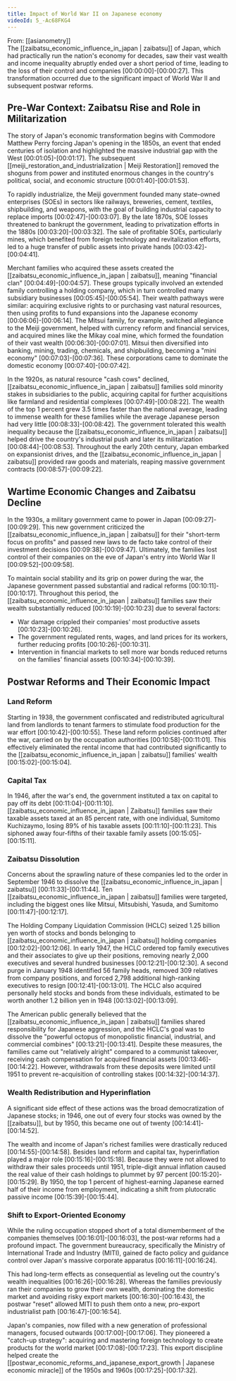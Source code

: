 ```yaml
---
title: Impact of World War II on Japanese economy
videoId: 5_-Ac68FKG4
---
```


From: [[asianometry]] <br/> 
The [[zaibatsu_economic_influence_in_japan | zaibatsu]] of Japan, which had practically run the nation's economy for decades, saw their vast wealth and income inequality abruptly ended over a short period of time, leading to the loss of their control and companies [00:00:00]-[00:00:27]. This transformation occurred due to the significant impact of World War II and subsequent postwar reforms.

## Pre-War Context: Zaibatsu Rise and Role in Militarization

The story of Japan's economic transformation begins with Commodore Matthew Perry forcing Japan's opening in the 1850s, an event that ended centuries of isolation and highlighted the massive industrial gap with the West [00:01:05]-[00:01:17]. The subsequent [[meiji_restoration_and_industrialization | Meiji Restoration]] removed the shoguns from power and instituted enormous changes in the country's political, social, and economic structure [00:01:40]-[00:01:53].

To rapidly industrialize, the Meiji government founded many state-owned enterprises (SOEs) in sectors like railways, breweries, cement, textiles, shipbuilding, and weapons, with the goal of building industrial capacity to replace imports [00:02:47]-[00:03:07]. By the late 1870s, SOE losses threatened to bankrupt the government, leading to privatization efforts in the 1880s [00:03:20]-[00:03:32]. The sale of profitable SOEs, particularly mines, which benefited from foreign technology and revitalization efforts, led to a huge transfer of public assets into private hands [00:03:42]-[00:04:41].

Merchant families who acquired these assets created the [[zaibatsu_economic_influence_in_japan | zaibatsu]], meaning "financial clan" [00:04:49]-[00:04:57]. These groups typically involved an extended family controlling a holding company, which in turn controlled many subsidiary businesses [00:05:45]-[00:05:54]. Their wealth pathways were similar: acquiring exclusive rights to or purchasing vast natural resources, then using profits to fund expansions into the Japanese economy [00:06:06]-[00:06:14]. The Mitsui family, for example, switched allegiance to the Meiji government, helped with currency reform and financial services, and acquired mines like the Mikay coal mine, which formed the foundation of their vast wealth [00:06:30]-[00:07:01]. Mitsui then diversified into banking, mining, trading, chemicals, and shipbuilding, becoming a "mini economy" [00:07:03]-[00:07:36]. These corporations came to dominate the domestic economy [00:07:40]-[00:07:42].

In the 1920s, as natural resource "cash cows" declined, [[zaibatsu_economic_influence_in_japan | zaibatsu]] families sold minority stakes in subsidiaries to the public, acquiring capital for further acquisitions like farmland and residential complexes [00:07:49]-[00:08:22]. The wealth of the top 1 percent grew 3.5 times faster than the national average, leading to immense wealth for these families while the average Japanese person had very little [00:08:33]-[00:08:42]. The government tolerated this wealth inequality because the [[zaibatsu_economic_influence_in_japan | zaibatsu]] helped drive the country's industrial push and later its militarization [00:08:44]-[00:08:53]. Throughout the early 20th century, Japan embarked on expansionist drives, and the [[zaibatsu_economic_influence_in_japan | zaibatsu]] provided raw goods and materials, reaping massive government contracts [00:08:57]-[00:09:22].

## Wartime Economic Changes and Zaibatsu Decline

In the 1930s, a military government came to power in Japan [00:09:27]-[00:09:29]. This new government criticized the [[zaibatsu_economic_influence_in_japan | zaibatsu]] for their "short-term focus on profits" and passed new laws to de facto take control of their investment decisions [00:09:38]-[00:09:47]. Ultimately, the families lost control of their companies on the eve of Japan's entry into World War II [00:09:52]-[00:09:58].

To maintain social stability and its grip on power during the war, the Japanese government passed substantial and radical reforms [00:10:11]-[00:10:17]. Throughout this period, the [[zaibatsu_economic_influence_in_japan | zaibatsu]] families saw their wealth substantially reduced [00:10:19]-[00:10:23] due to several factors:
*   War damage crippled their companies' most productive assets [00:10:23]-[00:10:26].
*   The government regulated rents, wages, and land prices for its workers, further reducing profits [00:10:26]-[00:10:31].
*   Intervention in financial markets to sell more war bonds reduced returns on the families' financial assets [00:10:34]-[00:10:39].

## Postwar Reforms and Their Economic Impact

### Land Reform
Starting in 1938, the government confiscated and redistributed agricultural land from landlords to tenant farmers to stimulate food production for the war effort [00:10:42]-[00:10:55]. These land reform policies continued after the war, carried on by the occupation authorities [00:10:58]-[00:11:01]. This effectively eliminated the rental income that had contributed significantly to the [[zaibatsu_economic_influence_in_japan | zaibatsu]] families' wealth [00:15:02]-[00:15:04].

### Capital Tax
In 1946, after the war's end, the government instituted a tax on capital to pay off its debt [00:11:04]-[00:11:10]. [[zaibatsu_economic_influence_in_japan | Zaibatsu]] families saw their taxable assets taxed at an 85 percent rate, with one individual, Sumitomo Kuchizaymo, losing 89% of his taxable assets [00:11:10]-[00:11:23]. This siphoned away four-fifths of their taxable family assets [00:15:05]-[00:15:11].

### Zaibatsu Dissolution
Concerns about the sprawling nature of these companies led to the order in September 1946 to dissolve the [[zaibatsu_economic_influence_in_japan | zaibatsu]] [00:11:33]-[00:11:44]. Ten [[zaibatsu_economic_influence_in_japan | zaibatsu]] families were targeted, including the biggest ones like Mitsui, Mitsubishi, Yasuda, and Sumitomo [00:11:47]-[00:12:17].

The Holding Company Liquidation Commission (HCLC) seized 1.25 billion yen worth of stocks and bonds belonging to [[zaibatsu_economic_influence_in_japan | zaibatsu]] holding companies [00:12:02]-[00:12:06]. In early 1947, the HCLC ordered top family executives and their associates to give up their positions, removing nearly 2,000 executives and several hundred businesses [00:12:21]-[00:12:30]. A second purge in January 1948 identified 56 family heads, removed 309 relatives from company positions, and forced 2,798 additional high-ranking executives to resign [00:12:41]-[00:13:01]. The HCLC also acquired personally held stocks and bonds from these individuals, estimated to be worth another 1.2 billion yen in 1948 [00:13:02]-[00:13:09].

The American public generally believed that the [[zaibatsu_economic_influence_in_japan | zaibatsu]] families shared responsibility for Japanese aggression, and the HCLC's goal was to dissolve the "powerful octopus of monopolistic financial, industrial, and commercial combines" [00:13:21]-[00:13:41]. Despite these measures, the families came out "relatively alright" compared to a communist takeover, receiving cash compensation for acquired financial assets [00:13:46]-[00:14:22]. However, withdrawals from these deposits were limited until 1951 to prevent re-acquisition of controlling stakes [00:14:32]-[00:14:37].

### Wealth Redistribution and Hyperinflation
A significant side effect of these actions was the broad democratization of Japanese stocks; in 1946, one out of every four stocks was owned by the [[zaibatsu]], but by 1950, this became one out of twenty [00:14:41]-[00:14:52].

The wealth and income of Japan's richest families were drastically reduced [00:14:55]-[00:14:58]. Besides land reform and capital tax, hyperinflation played a major role [00:15:16]-[00:15:18]. Because they were not allowed to withdraw their sales proceeds until 1951, triple-digit annual inflation caused the real value of their cash holdings to plummet by 97 percent [00:15:20]-[00:15:29]. By 1950, the top 1 percent of highest-earning Japanese earned half of their income from employment, indicating a shift from plutocratic passive income [00:15:39]-[00:15:44].

### Shift to Export-Oriented Economy
While the ruling occupation stopped short of a total dismemberment of the companies themselves [00:16:01]-[00:16:03], the post-war reforms had a profound impact. The government bureaucracy, specifically the Ministry of International Trade and Industry (MITI), gained de facto policy and guidance control over Japan's massive corporate apparatus [00:16:11]-[00:16:24].

This had long-term effects as consequential as leveling out the country's wealth inequalities [00:16:26]-[00:16:28]. Whereas the families previously ran their companies to grow their own wealth, dominating the domestic market and avoiding risky export markets [00:16:30]-[00:16:43], the postwar "reset" allowed MITI to push them onto a new, pro-export industrialist path [00:16:47]-[00:16:54].

Japan's companies, now filled with a new generation of professional managers, focused outwards [00:17:00]-[00:17:06]. They pioneered a "catch-up strategy": acquiring and mastering foreign technology to create products for the world market [00:17:08]-[00:17:23]. This export discipline helped create the [[postwar_economic_reforms_and_japanese_export_growth | Japanese economic miracle]] of the 1950s and 1960s [00:17:25]-[00:17:32].